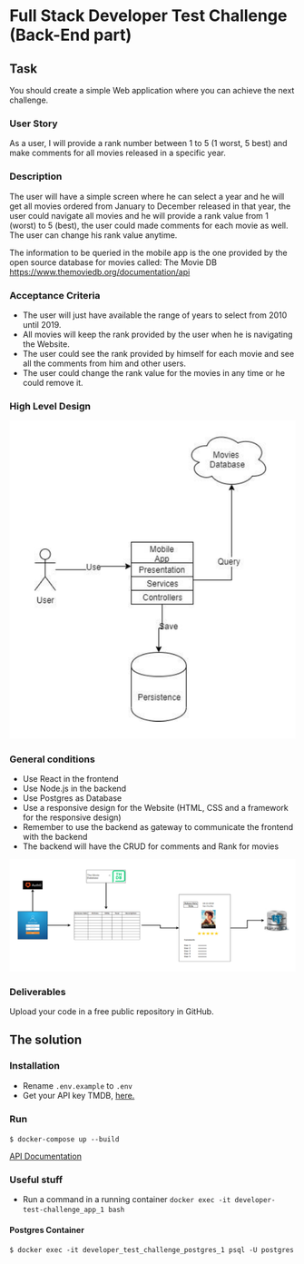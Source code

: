 # Full Stack Developer Test Challenge (Back-End part)

## Task
You should create a simple Web application where you can achieve the next challenge.

### User Story
As a user, I will provide a rank number between 1 to 5 (1 worst, 5 best) and make comments for all movies released in a specific year.

### Description
The user will have a simple screen where he can select a year and he will get all movies ordered from January to December released in that year, the user could navigate all movies and he will provide a rank value from 1 (worst) to 5 (best), the user could made comments for each movie as well. The user can change his rank value anytime. 

The information to be queried in the mobile app is the one provided by the open source database for movies called: The Movie DB https://www.themoviedb.org/documentation/api

### Acceptance Criteria
* The user will just have available the range of years to select from 2010 until 2019.
* All movies will keep the rank provided by the user when he is navigating the Website.
* The user could see the rank provided by himself for each movie and see all the comments from him and other users.
* The user could change the rank value for the movies in any time or he could remove it.

### High Level Design

![High level design schema](https://raw.githubusercontent.com/petervavro/Developer-Test-Challenge/master/images/developer-test-challenge_High-Level-Design.png)

### General conditions

* Use React in the frontend
* Use Node.js in the backend
* Use Postgres as Database
* Use a responsive design for the Website (HTML, CSS and a framework for the responsive design)
* Remember to use the backend as gateway to communicate the frontend with the backend
* The backend will have the CRUD for comments and Rank for movies

![Application Schema](https://raw.githubusercontent.com/petervavro/Developer-Test-Challenge/master/images/developer-test-challenge_App-Design.png)

### Deliverables
Upload your code in a free public repository in GitHub.

## The solution

### Installation

* Rename `.env.example` to `.env`
* Get your API key TMDB, [here.](https://www.themoviedb.org/settings/api)

### Run

`$ docker-compose up --build`

[API Documentation](https://documenter.getpostman.com/view/3890313/SzYW418v)

### Useful stuff
* Run a command in a running container `docker exec -it developer-test-challenge_app_1 bash`

#### Postgres Container
```
$ docker exec -it developer_test_challenge_postgres_1 psql -U postgres
```